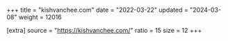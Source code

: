 +++
title = "kishvanchee.com"
date = "2022-03-22"
updated = "2024-03-08"
weight = 12016

[extra]
source = "https://kishvanchee.com/"
ratio = 15
size = 12
+++
